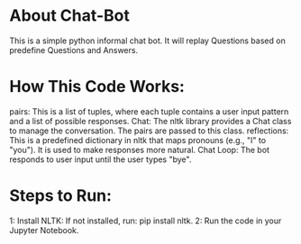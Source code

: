 # About Chat-Bot
This is a simple python informal chat bot. It will replay Questions based on predefine Questions and Answers.

# How This Code Works:
pairs: This is a list of tuples, where each tuple contains a user input pattern and a list of possible responses.
Chat: The nltk library provides a Chat class to manage the conversation. The pairs are passed to this class.
reflections: This is a predefined dictionary in nltk that maps pronouns (e.g., "I" to "you"). It is used to make responses more natural.
Chat Loop: The bot responds to user input until the user types "bye".

# Steps to Run:
1: Install NLTK: If not installed, run: pip install nltk.
2: Run the code in your Jupyter Notebook.